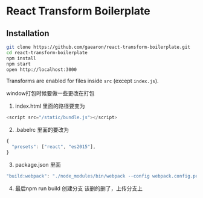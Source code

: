 # React Transform Boilerplate

## Installation

```bash
git clone https://github.com/gaearon/react-transform-boilerplate.git
cd react-transform-boilerplate
npm install
npm start
open http://localhost:3000
```

Transforms are enabled for files inside `src` (except `index.js`).

window打包时候要做一些更改在打包
1. index.html 里面的路径要变为
```js
<script src="/static/bundle.js"></script>
```
2. .babelrc 里面的要改为
```js
{
  "presets": ["react", "es2015"],
}
```
3. package.json 里面
```js
"build:webpack": "./node_modules/bin/webpack --config webpack.config.prod.js",
```
4. 最后npm run build
   创建分支 该删的删了，上传分支上
